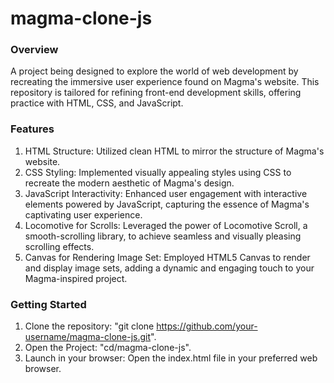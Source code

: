 # magma-clone-js
### Overview
A project being designed to explore the world of web development by recreating the immersive user experience found on Magma's website. This repository is tailored for refining front-end development skills, offering practice with HTML, CSS, and JavaScript.

### Features
1. HTML Structure: Utilized clean HTML to mirror the structure of Magma's website.
2. CSS Styling: Implemented visually appealing styles using CSS to recreate the modern aesthetic of Magma's design.
3. JavaScript Interactivity: Enhanced user engagement with interactive elements powered by JavaScript, capturing the essence of Magma's captivating user experience.
4. Locomotive for Scrolls: Leveraged the power of Locomotive Scroll, a smooth-scrolling library, to achieve seamless and visually pleasing scrolling effects.
5. Canvas for Rendering Image Set: Employed HTML5 Canvas to render and display image sets, adding a dynamic and engaging touch to your Magma-inspired project.

### Getting Started
1. Clone the repository:
   "git clone https://github.com/your-username/magma-clone-js.git".
2. Open the Project: "cd/magma-clone-js".
3. Launch in your browser: Open the index.html file in your preferred web browser.
